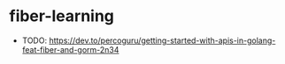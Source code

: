 # fiber-learning

- TODO: https://dev.to/percoguru/getting-started-with-apis-in-golang-feat-fiber-and-gorm-2n34